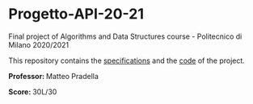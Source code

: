 # Progetto-API-20-21
Final project of Algorithms and Data Structures course - Politecnico di Milano 2020/2021

This repository contains the <a href="https://github.com/LucaLonginotti/Progetto-API-20-21/blob/main/specifications.pdf">specifications</a> and the <a href="https://github.com/LucaLonginotti/Progetto-API-20-21/blob/main/main.c">code</a> of the project.

<b>Professor: </b> Matteo Pradella

<b>Score: </b> 30L/30

